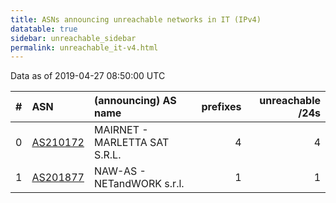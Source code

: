 ```yaml
---
title: ASNs announcing unreachable networks in IT (IPv4)
datatable: true
sidebar: unreachable_sidebar
permalink: unreachable_it-v4.html
---
```


Data as of 2019-04-27 08:50:00 UTC


<div class="datatable-begin"></div>

|   # | ASN                                      | (announcing) AS name          |   prefixes |   unreachable /24s |
|----:|:-----------------------------------------|:------------------------------|-----------:|-------------------:|
|   0 | [AS210172](unreachable_AS210172-v4.html) | MAIRNET - MARLETTA SAT S.R.L. |          4 |                  4 |
|   1 | [AS201877](unreachable_AS201877-v4.html) | NAW-AS - NETandWORK s.r.l.    |          1 |                  1 |

<div class="datatable-end"></div>